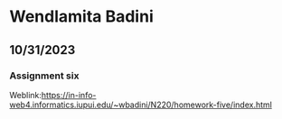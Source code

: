 # Wendlamita Badini

## 10/31/2023

### Assignment six

Weblink:https://in-info-web4.informatics.iupui.edu/~wbadini/N220/homework-five/index.html
